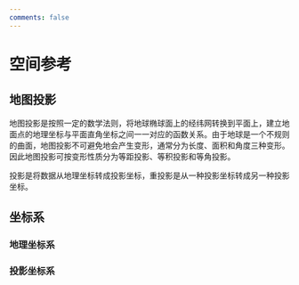 ```yaml
---
comments: false
---
```


# 空间参考

## 地图投影

地图投影是按照一定的数学法则，将地球椭球面上的经纬网转换到平面上，建立地面点的地理坐标与平面直角坐标之间一一对应的函数关系。由于地球是一个不规则的曲面，地图投影不可避免地会产生变形，通常分为长度、面积和角度三种变形。因此地图投影可按变形性质分为等距投影、等积投影和等角投影。

投影是将数据从地理坐标转成投影坐标，重投影是从一种投影坐标转成另一种投影坐标。

## 坐标系

### 地理坐标系

### 投影坐标系

